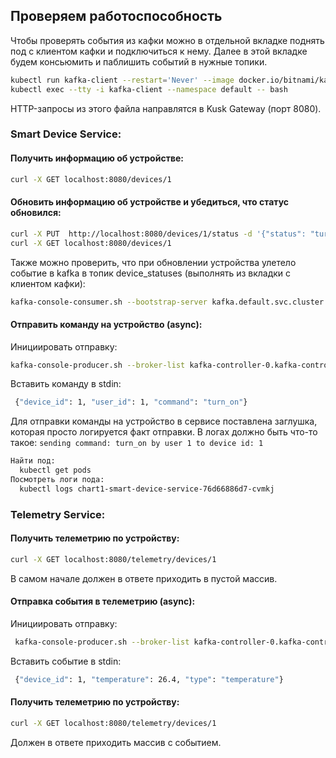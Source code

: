 ## Проверяем работоспособность
Чтобы проверять события из кафки можно в отдельной вкладке поднять под с клиентом кафки и подключиться к нему. Далее в этой вкладке будем консьюмить и паблишить событий в нужные топики.
```bash
kubectl run kafka-client --restart='Never' --image docker.io/bitnami/kafka:3.8.0-debian-12-r0 --namespace default --command -- sleep infinity
kubectl exec --tty -i kafka-client --namespace default -- bash
```

HTTP-запросы из этого файла направлятся в Kusk Gateway (порт 8080).

### Smart Device Service:

#### Получить информацию об устройстве:
```bash
curl -X GET localhost:8080/devices/1
```

#### Обновить информацию об устройстве и убедиться, что статус обновился:
```bash
curl -X PUT  http://localhost:8080/devices/1/status -d '{"status": "turn_on"}'
curl -X GET localhost:8080/devices/1
```
Также можно проверить, что при обновлении устройства улетело событие в kafka в топик device_statuses (выполнять из вкладки с клиентом кафки):
```bash
kafka-console-consumer.sh --bootstrap-server kafka.default.svc.cluster.local:9092 --topic device_statuses --from-beginning
```

#### Отправить команду на устройство (async):
Инициировать отправку:
```bash
kafka-console-producer.sh --broker-list kafka-controller-0.kafka-controller-headless.default.svc.cluster.local:9092,kafka-controller-1.kafka-controller-headless.default.svc.cluster.local:9092,kafka-controller-2.kafka-controller-headless.default.svc.cluster.local:9092 --topic device_commands
```
Вставить команду в stdin:
```bash
 {"device_id": 1, "user_id": 1, "command": "turn_on"}
```
Для отправки команды на устройство в сервисе поставлена заглушка, которая просто логируется факт отправки. В логах должно быть что-то такое:
`sending command: turn_on by user 1 to device id: 1`
```bash
Найти под:
  kubectl get pods
Посмотреть логи пода:
  kubectl logs chart1-smart-device-service-76d66886d7-cvmkj
```

### Telemetry Service:

#### Получить телеметрию по устройству:
```bash
curl -X GET localhost:8080/telemetry/devices/1
```
В самом начале должен в ответе приходить в пустой массив.

#### Отправка события в телеметрию (async):
Инициировать отправку:
```bash
 kafka-console-producer.sh --broker-list kafka-controller-0.kafka-controller-headless.default.svc.cluster.local:9092,kafka-controller-1.kafka-controller-headless.default.svc.cluster.local:9092,kafka-controller-2.kafka-controller-headless.default.svc.cluster.local:9092 --topic sensor_data
```
Вставить событие в stdin:
```bash
 {"device_id": 1, "temperature": 26.4, "type": "temperature"}
```

#### Получить телеметрию по устройству:
```bash
curl -X GET localhost:8080/telemetry/devices/1
```
Должен в ответе приходить массив с событием.